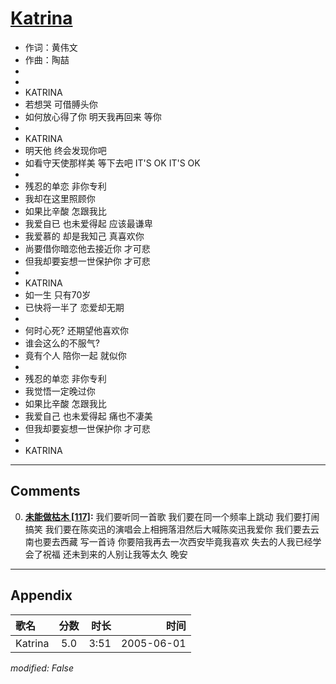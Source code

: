 # [Katrina](https://music.163.com/song?id=66200)

* 作词：黄伟文
* 作曲：陶喆
*
*
* KATRINA
* 若想哭 可借膊头你
* 如何放心得了你 明天我再回来 等你
* 
* KATRINA
* 明天他 终会发现你吧
* 如看守天使那样美 等下去吧 IT'S OK IT'S OK
* 
* 残忍的单恋 非你专利
* 我却在这里照顾你
* 如果比辛酸 怎跟我比
* 我爱自已 也未爱得起 应该最谦卑
* 我爱慕的 却是我知己 真喜欢你
* 尚要借你暗恋他去接近你 才可悲
* 但我却要妄想一世保护你 才可悲
* 
* KATRINA
* 如一生 只有70岁
* 已快将一半了 恋爱却无期
* 
* 何时心死? 还期望他喜欢你
* 谁会这么的不服气?
* 竟有个人 陪你一起 就似你
* 
* 残忍的单恋 非你专利
* 我觉悟一定晚过你
* 如果比辛酸 怎跟我比
* 我爱自己 也未爱得起 痛也不凄美
* 但我却要妄想一世保护你 才可悲
* 
* KATRINA


---

## Comments
0. **[未能做枯木 \[117\]](https://music.163.com/#/user/home?id=64110992):** 我们要听同一首歌 我们要在同一个频率上跳动  我们要打闹搞笑   我们要在陈奕迅的演唱会上相拥落泪然后大喊陈奕迅我爱你  我们要去云南也要去西藏  写一首诗  你要陪我再去一次西安毕竟我喜欢  失去的人我已经学会了祝福  还未到来的人别让我等太久 晚安



---

## Appendix

|歌名|分数|时长|时间|
|:---|:---:|---:|---:|
|Katrina|5.0|3:51|2005-06-01

*modified: False*